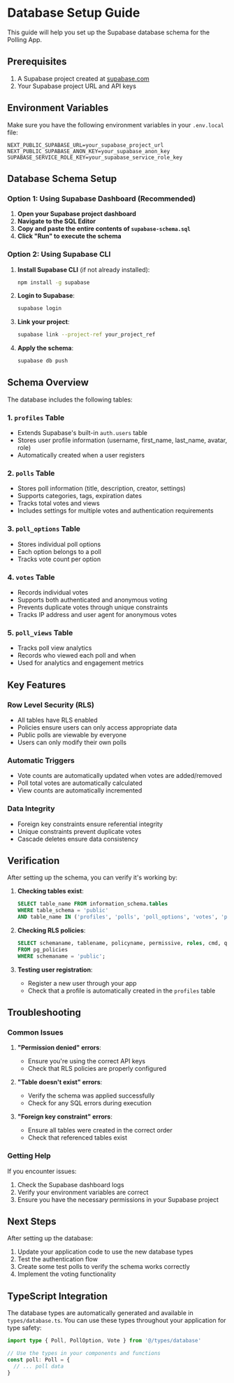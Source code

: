 # Database Setup Guide

This guide will help you set up the Supabase database schema for the Polling App.

## Prerequisites

1. A Supabase project created at [supabase.com](https://supabase.com)
2. Your Supabase project URL and API keys

## Environment Variables

Make sure you have the following environment variables in your `.env.local` file:

```env
NEXT_PUBLIC_SUPABASE_URL=your_supabase_project_url
NEXT_PUBLIC_SUPABASE_ANON_KEY=your_supabase_anon_key
SUPABASE_SERVICE_ROLE_KEY=your_supabase_service_role_key
```

## Database Schema Setup

### Option 1: Using Supabase Dashboard (Recommended)

1. **Open your Supabase project dashboard**
2. **Navigate to the SQL Editor**
3. **Copy and paste the entire contents of `supabase-schema.sql`**
4. **Click "Run" to execute the schema**

### Option 2: Using Supabase CLI

1. **Install Supabase CLI** (if not already installed):
   ```bash
   npm install -g supabase
   ```

2. **Login to Supabase**:
   ```bash
   supabase login
   ```

3. **Link your project**:
   ```bash
   supabase link --project-ref your_project_ref
   ```

4. **Apply the schema**:
   ```bash
   supabase db push
   ```

## Schema Overview

The database includes the following tables:

### 1. `profiles` Table
- Extends Supabase's built-in `auth.users` table
- Stores user profile information (username, first_name, last_name, avatar, role)
- Automatically created when a user registers

### 2. `polls` Table
- Stores poll information (title, description, creator, settings)
- Supports categories, tags, expiration dates
- Tracks total votes and views
- Includes settings for multiple votes and authentication requirements

### 3. `poll_options` Table
- Stores individual poll options
- Each option belongs to a poll
- Tracks vote count per option

### 4. `votes` Table
- Records individual votes
- Supports both authenticated and anonymous voting
- Prevents duplicate votes through unique constraints
- Tracks IP address and user agent for anonymous votes

### 5. `poll_views` Table
- Tracks poll view analytics
- Records who viewed each poll and when
- Used for analytics and engagement metrics

## Key Features

### Row Level Security (RLS)
- All tables have RLS enabled
- Policies ensure users can only access appropriate data
- Public polls are viewable by everyone
- Users can only modify their own polls

### Automatic Triggers
- Vote counts are automatically updated when votes are added/removed
- Poll total votes are automatically calculated
- View counts are automatically incremented

### Data Integrity
- Foreign key constraints ensure referential integrity
- Unique constraints prevent duplicate votes
- Cascade deletes ensure data consistency

## Verification

After setting up the schema, you can verify it's working by:

1. **Checking tables exist**:
   ```sql
   SELECT table_name FROM information_schema.tables 
   WHERE table_schema = 'public' 
   AND table_name IN ('profiles', 'polls', 'poll_options', 'votes', 'poll_views');
   ```

2. **Checking RLS policies**:
   ```sql
   SELECT schemaname, tablename, policyname, permissive, roles, cmd, qual 
   FROM pg_policies 
   WHERE schemaname = 'public';
   ```

3. **Testing user registration**:
   - Register a new user through your app
   - Check that a profile is automatically created in the `profiles` table

## Troubleshooting

### Common Issues

1. **"Permission denied" errors**:
   - Ensure you're using the correct API keys
   - Check that RLS policies are properly configured

2. **"Table doesn't exist" errors**:
   - Verify the schema was applied successfully
   - Check for any SQL errors during execution

3. **"Foreign key constraint" errors**:
   - Ensure all tables were created in the correct order
   - Check that referenced tables exist

### Getting Help

If you encounter issues:

1. Check the Supabase dashboard logs
2. Verify your environment variables are correct
3. Ensure you have the necessary permissions in your Supabase project

## Next Steps

After setting up the database:

1. Update your application code to use the new database types
2. Test the authentication flow
3. Create some test polls to verify the schema works correctly
4. Implement the voting functionality

## TypeScript Integration

The database types are automatically generated and available in `types/database.ts`. You can use these types throughout your application for type safety:

```typescript
import type { Poll, PollOption, Vote } from '@/types/database'

// Use the types in your components and functions
const poll: Poll = {
  // ... poll data
}
```
